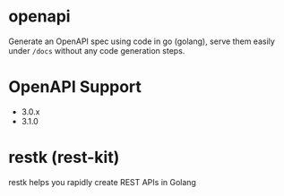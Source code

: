 # openapi
Generate an OpenAPI spec using code in go (golang), serve them easily under `/docs` without any code generation steps. 

# OpenAPI Support
- 3.0.x
- 3.1.0

# restk (rest-kit)

restk helps you rapidly create REST APIs in Golang
